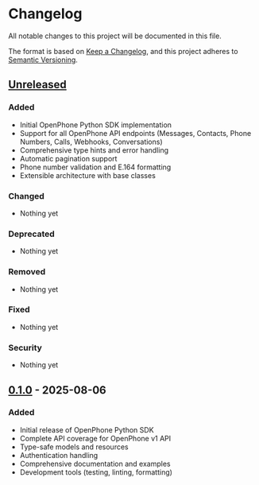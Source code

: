 # Changelog

All notable changes to this project will be documented in this file.

The format is based on [Keep a Changelog](https://keepachangelog.com/en/1.0.0/),
and this project adheres to [Semantic Versioning](https://semver.org/spec/v2.0.0.html).

## [Unreleased]

### Added
- Initial OpenPhone Python SDK implementation
- Support for all OpenPhone API endpoints (Messages, Contacts, Phone Numbers, Calls, Webhooks, Conversations)
- Comprehensive type hints and error handling
- Automatic pagination support
- Phone number validation and E.164 formatting
- Extensible architecture with base classes

### Changed
- Nothing yet

### Deprecated
- Nothing yet

### Removed
- Nothing yet

### Fixed
- Nothing yet

### Security
- Nothing yet

## [0.1.0] - 2025-08-06

### Added
- Initial release of OpenPhone Python SDK
- Complete API coverage for OpenPhone v1 API
- Type-safe models and resources
- Authentication handling
- Comprehensive documentation and examples
- Development tools (testing, linting, formatting)

[Unreleased]: https://github.com/plug-city/openphone-python/compare/v0.1.0...HEAD
[0.1.0]: https://github.com/plug-city/openphone-python/releases/tag/v0.1.0
